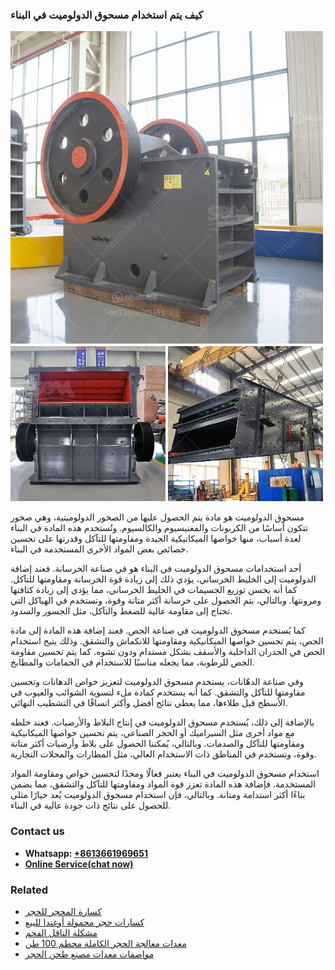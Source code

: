 <h3>كيف يتم استخدام مسحوق الدولوميت في البناء</h3><img src='1701853316.jpg' alt=''><p>مسحوق الدولوميت هو مادة يتم الحصول عليها من الصخور الدولوميتية، وهي صخور تتكون أساسًا من الكربونات والمغنيسيوم والكالسيوم. وتُستخدم هذه المادة في البناء لعدة أسباب، منها خواصها الميكانيكية الجيدة ومقاومتها للتآكل وقدرتها على تحسين خصائص بعض المواد الأخرى المستخدمة في البناء.</p><p>أحد استخدامات مسحوق الدولوميت في البناء هو في صناعة الخرسانة. فعند إضافة الدولوميت إلى الخليط الخرساني، يؤدي ذلك إلى زيادة قوة الخرسانة ومقاومتها للتآكل. كما أنه يحسن توزيع الجسيمات في الخليط الخرساني، مما يؤدي إلى زيادة كثافتها ومرونتها. وبالتالي، يتم الحصول على خرسانة أكثر متانة وقوة، وتستخدم في الهياكل التي تحتاج إلى مقاومة عالية للضغط والتآكل، مثل الجسور والسدود.</p><p>كما يُستخدم مسحوق الدولوميت في صناعة الجص. فعند إضافة هذه المادة إلى مادة الجص، يتم تحسين خواصها الميكانيكية ومقاومتها للانكماش والتشقق. وذلك يتيح استخدام الجص في الجدران الداخلية والأسقف بشكل مستدام ودون تشوه. كما يتم تحسين مقاومة الجص للرطوبة، مما يجعله مناسبًا للاستخدام في الحمامات والمطابخ.</p><p>وفي صناعة الدهّانات، يستخدم مسحوق الدولوميت لتعزيز خواص الدهانات وتحسين مقاومتها للتآكل والتشقق. كما أنه يستخدم كمادة ملء لتسوية الشوائب والعيوب في الأسطح قبل طلاءها، مما يعطي نتائج أفضل وأكثر اتساقًا في التشطيب النهائي.</p><p>بالإضافة إلى ذلك، يُستخدم مسحوق الدولوميت في إنتاج البلاط والأرضيات. فعند خلطه مع مواد أخرى مثل السيراميك أو الحجر الصناعي، يتم تحسين خواصها الميكانيكية ومقاومتها للتآكل والصدمات. وبالتالي، يُمكننا الحصول على بلاط وأرضيات أكثر متانة وقوة، وتستخدم في المناطق ذات الاستخدام العالي، مثل المطارات والمحلات التجارية.</p><p>استخدام مسحوق الدولوميت في البناء يعتبر فعالًا ومجدًا لتحسين خواص ومقاومة المواد المستخدمة. فإضافة هذه المادة تعزز قوة المواد ومقاومتها للتآكل والتشقق، مما يضمن بناءًا أكثر استدامة ومتانة. وبالتالي، فإن استخدام مسحوق الدولوميت يُعد خيارًا مثلى للحصول على نتائج ذات جودة عالية في البناء.</p><h3>Contact us</h3><ul><li><strong>Whatsapp:&nbsp;<a href="https://wa.me/8613661969651">+8613661969651</a></strong></li><li><a href="https://swt.shibang-china.com/?git&amp;zhl&amp;كيف يتم استخدام مسحوق الدولوميت في البناء"><strong>Online Service(chat now)</strong></a></li></ul><h3>Related</h3><ul><li><a href='كسارة المحجر للحجر.md'>كسارة المحجر للحجر</a></li><li><a href='كسارات حجر محمولة أوغندا للبيع.md'>كسارات حجر محمولة أوغندا للبيع</a></li><li><a href='مشكلة الناقل الفحم.md'>مشكلة الناقل الفحم</a></li><li><a href='معدات معالجة الحجر الكاملة محطم 100 طن.md'>معدات معالجة الحجر الكاملة محطم 100 طن</a></li><li><a href='مواصفات معدات مصنع طحن الحجر.md'>مواصفات معدات مصنع طحن الحجر</a></li></ul>